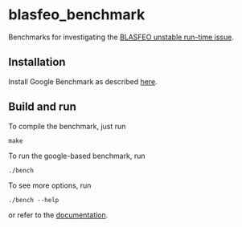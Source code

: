 # blasfeo_benchmark
Benchmarks for investigating the [BLASFEO unstable run-time issue](https://github.com/giaf/blasfeo/issues/103).

## Installation
Install Google Benchmark as described [here](https://github.com/google/benchmark#installation).

## Build and run
To compile the benchmark, just run
```
make
```

To run the google-based benchmark, run
```
./bench
```

To see more options, run
```
./bench --help
```
or refer to the [documentation](https://github.com/google/benchmark#command-line).
